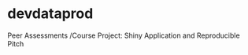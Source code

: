 devdataprod
===========

Peer Assessments /Course Project: Shiny Application and Reproducible Pitch
